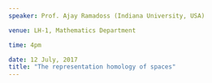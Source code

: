 ```yaml
---
speaker: Prof. Ajay Ramadoss (Indiana University, USA)

venue: LH-1, Mathematics Department

time: 4pm

date: 12 July, 2017
title: "The representation homology of spaces"
---
```

